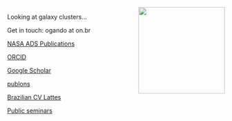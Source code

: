 <img src="Ricardo_Ogando_Wanezza_Soares-3649-Edit.jpg" width=200 align=right>


Looking at galaxy clusters... 

Get in touch: ogando at on.br

[NASA ADS Publications](https://ui.adsabs.harvard.edu/search/?q=author%3A%22ogando%2C%20r%22%20property%3Arefereed&sort=date%20desc&rows=25)

[ORCID](https://orcid.org/0000-0003-2120-1154)

[Google Scholar](https://scholar.google.com/citations?user=aH3vHPwAAAAJ&hl=pt-BR)

[publons](https://publons.com/researcher/A-1747-2010/)

<!-- For public engagement and random things follow me on [Twitter](https://twitter.com/rilogando)--> 

[Brazilian CV Lattes](http://lattes.cnpq.br/1794801345183675)

[Public seminars](slides.html)

<!-- PS. My other page is at http://staff.on.br/ogando (currently offline due to server issues)-->

